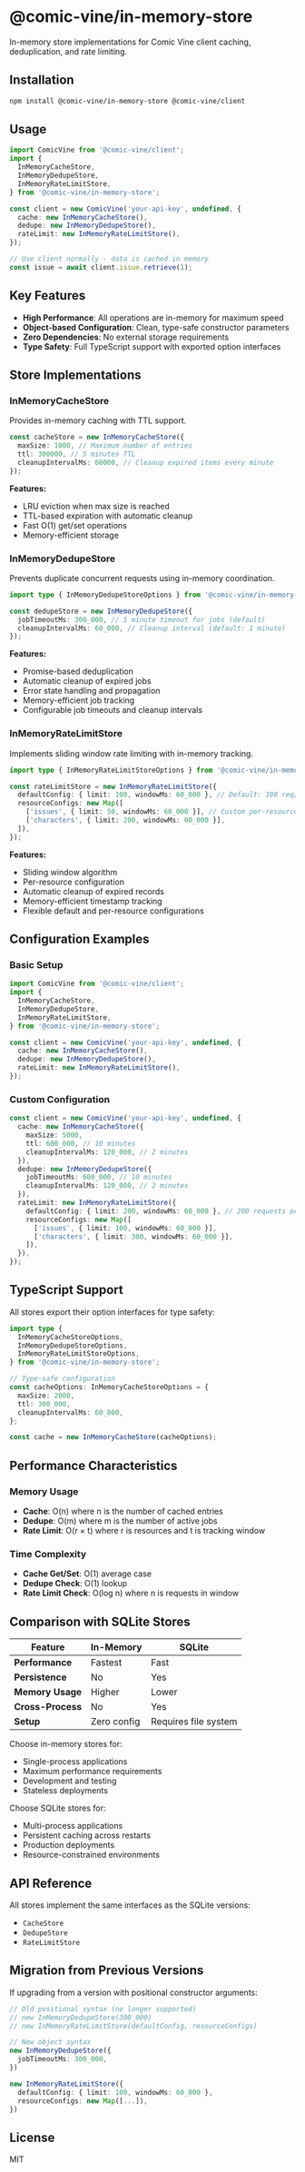 # @comic-vine/in-memory-store

In-memory store implementations for Comic Vine client caching, deduplication, and rate limiting.

## Installation

```bash
npm install @comic-vine/in-memory-store @comic-vine/client
```

## Usage

```typescript
import ComicVine from '@comic-vine/client';
import {
  InMemoryCacheStore,
  InMemoryDedupeStore,
  InMemoryRateLimitStore,
} from '@comic-vine/in-memory-store';

const client = new ComicVine('your-api-key', undefined, {
  cache: new InMemoryCacheStore(),
  dedupe: new InMemoryDedupeStore(),
  rateLimit: new InMemoryRateLimitStore(),
});

// Use client normally - data is cached in memory
const issue = await client.issue.retrieve(1);
```

## Key Features

- **High Performance**: All operations are in-memory for maximum speed
- **Object-based Configuration**: Clean, type-safe constructor parameters
- **Zero Dependencies**: No external storage requirements
- **Type Safety**: Full TypeScript support with exported option interfaces

## Store Implementations

### InMemoryCacheStore

Provides in-memory caching with TTL support.

```typescript
const cacheStore = new InMemoryCacheStore({
  maxSize: 1000, // Maximum number of entries
  ttl: 300000, // 5 minutes TTL
  cleanupIntervalMs: 60000, // Cleanup expired items every minute
});
```

**Features:**

- LRU eviction when max size is reached
- TTL-based expiration with automatic cleanup
- Fast O(1) get/set operations
- Memory-efficient storage

### InMemoryDedupeStore

Prevents duplicate concurrent requests using in-memory coordination.

```typescript
import type { InMemoryDedupeStoreOptions } from '@comic-vine/in-memory-store';

const dedupeStore = new InMemoryDedupeStore({
  jobTimeoutMs: 300_000, // 5 minute timeout for jobs (default)
  cleanupIntervalMs: 60_000, // Cleanup interval (default: 1 minute)
});
```

**Features:**

- Promise-based deduplication
- Automatic cleanup of expired jobs
- Error state handling and propagation
- Memory-efficient job tracking
- Configurable job timeouts and cleanup intervals

### InMemoryRateLimitStore

Implements sliding window rate limiting with in-memory tracking.

```typescript
import type { InMemoryRateLimitStoreOptions } from '@comic-vine/in-memory-store';

const rateLimitStore = new InMemoryRateLimitStore({
  defaultConfig: { limit: 100, windowMs: 60_000 }, // Default: 100 req/min
  resourceConfigs: new Map([
    ['issues', { limit: 50, windowMs: 60_000 }], // Custom per-resource limits
    ['characters', { limit: 200, windowMs: 60_000 }],
  ]),
});
```

**Features:**

- Sliding window algorithm
- Per-resource configuration
- Automatic cleanup of expired records
- Memory-efficient timestamp tracking
- Flexible default and per-resource configurations

## Configuration Examples

### Basic Setup

```typescript
import ComicVine from '@comic-vine/client';
import {
  InMemoryCacheStore,
  InMemoryDedupeStore,
  InMemoryRateLimitStore,
} from '@comic-vine/in-memory-store';

const client = new ComicVine('your-api-key', undefined, {
  cache: new InMemoryCacheStore(),
  dedupe: new InMemoryDedupeStore(),
  rateLimit: new InMemoryRateLimitStore(),
});
```

### Custom Configuration

```typescript
const client = new ComicVine('your-api-key', undefined, {
  cache: new InMemoryCacheStore({
    maxSize: 5000,
    ttl: 600_000, // 10 minutes
    cleanupIntervalMs: 120_000, // 2 minutes
  }),
  dedupe: new InMemoryDedupeStore({
    jobTimeoutMs: 600_000, // 10 minutes
    cleanupIntervalMs: 120_000, // 2 minutes
  }),
  rateLimit: new InMemoryRateLimitStore({
    defaultConfig: { limit: 200, windowMs: 60_000 }, // 200 requests per minute
    resourceConfigs: new Map([
      ['issues', { limit: 100, windowMs: 60_000 }],
      ['characters', { limit: 300, windowMs: 60_000 }],
    ]),
  }),
});
```

## TypeScript Support

All stores export their option interfaces for type safety:

```typescript
import type {
  InMemoryCacheStoreOptions,
  InMemoryDedupeStoreOptions,
  InMemoryRateLimitStoreOptions,
} from '@comic-vine/in-memory-store';

// Type-safe configuration
const cacheOptions: InMemoryCacheStoreOptions = {
  maxSize: 2000,
  ttl: 300_000,
  cleanupIntervalMs: 60_000,
};

const cache = new InMemoryCacheStore(cacheOptions);
```

## Performance Characteristics

### Memory Usage

- **Cache**: O(n) where n is the number of cached entries
- **Dedupe**: O(m) where m is the number of active jobs
- **Rate Limit**: O(r × t) where r is resources and t is tracking window

### Time Complexity

- **Cache Get/Set**: O(1) average case
- **Dedupe Check**: O(1) lookup
- **Rate Limit Check**: O(log n) where n is requests in window

## Comparison with SQLite Stores

| Feature           | In-Memory   | SQLite               |
| ----------------- | ----------- | -------------------- |
| **Performance**   | Fastest     | Fast                 |
| **Persistence**   | No          | Yes                  |
| **Memory Usage**  | Higher      | Lower                |
| **Cross-Process** | No          | Yes                  |
| **Setup**         | Zero config | Requires file system |

Choose in-memory stores for:

- Single-process applications
- Maximum performance requirements
- Development and testing
- Stateless deployments

Choose SQLite stores for:

- Multi-process applications
- Persistent caching across restarts
- Production deployments
- Resource-constrained environments

## API Reference

All stores implement the same interfaces as the SQLite versions:

- `CacheStore`
- `DedupeStore`
- `RateLimitStore`

## Migration from Previous Versions

If upgrading from a version with positional constructor arguments:

```typescript
// Old positional syntax (no longer supported)
// new InMemoryDedupeStore(300_000)
// new InMemoryRateLimitStore(defaultConfig, resourceConfigs)

// New object syntax
new InMemoryDedupeStore({
  jobTimeoutMs: 300_000,
})

new InMemoryRateLimitStore({
  defaultConfig: { limit: 100, windowMs: 60_000 },
  resourceConfigs: new Map([...]),
})
```

## License

MIT
